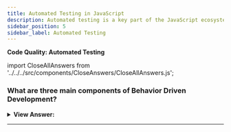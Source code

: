 ```yaml
---
title: Automated Testing in JavaScript
description: Automated testing is a key part of the JavaScript ecosystem. It is a process that allows you to test your code without having to write a lot of code.
sidebar_position: 5
sidebar_label: Automated Testing
---
```


**Code Quality: Automated Testing**

import CloseAllAnswers from '../../../src/components/CloseAnswers/CloseAllAnswers.js';

<CloseAllAnswers />

### What are three main components of Behavior Driven Development?

<details>
  <summary><strong>View Answer:</strong></summary>
  <div>
  <div><strong>Interview Response:</strong> The three main components of behavior driven development include testing, documentation, and clear examples.
</div>
  </div>
</details>

---
